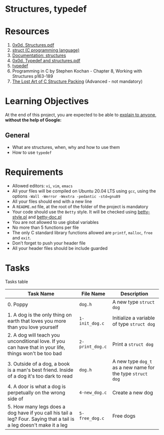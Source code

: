 # Structures, typedef

# Resources
1. [0x0d. Structures.pdf](https://s3.amazonaws.com/alx-intranet.hbtn.io/uploads/misc/2021/1/6eb80c79c99f6125450a0dc11b300d46238d1a5a.pdf?X-Amz-Algorithm=AWS4-HMAC-SHA256&X-Amz-Credential=AKIARDDGGGOUSBVO6H7D%2F20221230%2Fus-east-1%2Fs3%2Faws4_request&X-Amz-Date=20221230T114643Z&X-Amz-Expires=86400&X-Amz-SignedHeaders=host&X-Amz-Signature=616cb980ed6820c2193d88fd724f32784bbc20940f533b813b2cdfca4291a0b7)
2. [struct (C programming language)](https://en.wikipedia.org/wiki/Struct_(C_programming_language))
3. [Documentation: structures](https://github.com/holbertonschool/Betty/wiki/Documentation:-Data-structures)
4. [0x0d. Typedef and structures.pdf](https://s3.amazonaws.com/alx-intranet.hbtn.io/uploads/misc/2021/1/c8ff3e6f7202be7fa489a584e41d005504a07c23.pdf?X-Amz-Algorithm=AWS4-HMAC-SHA256&X-Amz-Credential=AKIARDDGGGOUSBVO6H7D%2F20221230%2Fus-east-1%2Fs3%2Faws4_request&X-Amz-Date=20221230T114826Z&X-Amz-Expires=86400&X-Amz-SignedHeaders=host&X-Amz-Signature=8e6953995dbbdd710a3cc8ce5725d0ea34d9bb3fed4e3ea2f9345b3c1509c018)
5. [typedef](https://publications.gbdirect.co.uk//c_book/chapter8/typedef.html)
6. Programming in C by Stephen Kochan - Chapter 8, Working with Structures p163-189
7. [The Lost Art of C Structure Packing](http://www.catb.org/esr/structure-packing/) (Advanced - not mandatory)

# Learning Objectives
At the end of this project, you are expected to be able to [explain to anyone](https://fs.blog/feynman-learning-technique/?fbclid=IwAR2K5_BGPVo0QjJXkOIIqNsqcXK4lTskPWJvA0asKQIGtCPWaQBdKmj1Ztg), **without the help of Google:**

## General
* What are structures, when, why and how to use them
* How to use `typedef`

# Requirements
* Allowed editors: `vi`, `vim`, `emacs`
* All your files will be compiled on Ubuntu 20.04 LTS using `gcc`, using the options `-Wall -Werror -Wextra -pedantic -std=gnu89`
* All your files should end with a new line
* A `README.md` file, at the root of the folder of the project is mandatory
* Your code should use the `Betty` style. It will be checked using [betty-style.pl](https://github.com/holbertonschool/Betty/blob/master/betty-style.pl) and [betty-doc.pl](https://github.com/holbertonschool/Betty/blob/master/betty-doc.pl)
* You are not allowed to use global variables
* No more than 5 functions per file
* The only C standard library functions allowed are `printf`, `malloc`, `free` and `exit`.
* Don’t forget to push your header file
* All your header files should be include guarded

# Tasks
Tasks table

| Task Name  | File Name | Description |
| --------------- | ------------------------------ |---------------------------------------------------------------|
| 0. Poppy | `dog.h`  | A new type `struct dog` |
| 1. A dog is the only thing on earth that loves you more than you love yourself | `1-init_dog.c` | Initialize a variable of type `struct dog` |
| 2. A dog will teach you unconditional love. If you can have that in your life, things won't be too bad | `2-print_dog.c` | Print a `struct dog` |
| 3. Outside of a dog, a book is a man's best friend. Inside of a dog it's too dark to read | `dog.h` | A new type `dog_t` as a new name for the type `struct dog` |
| 4. A door is what a dog is perpetually on the wrong side of | `4-new_dog.c` | Create a new dog |
| 5. How many legs does a dog have if you call his tail a leg? Four. Saying that a tail is a leg doesn't make it a leg | `5-free_dog.c` | Free dogs |
